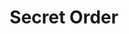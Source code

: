 --- 
title: "Secret Order"
publishdate: "2019-1-8T16:48:46+02:00"
src: "https://365manga.net/manga/secret-order"
image: "https://data.365manga.net/images/thumbnails/32573-secret-order.jpg"
description: " A narrow dead end world, in a chaotic era. A piece of rock, is key to the fate of this country, with its shocking secret. Life is harsh, mentoring is tough. A trip to a creek... a heinous murder... are destined to... an ancient world, a heros's tears, the dusk at day's end... Looking back, I believe everything in the world is for the fortunate, and also…"
---